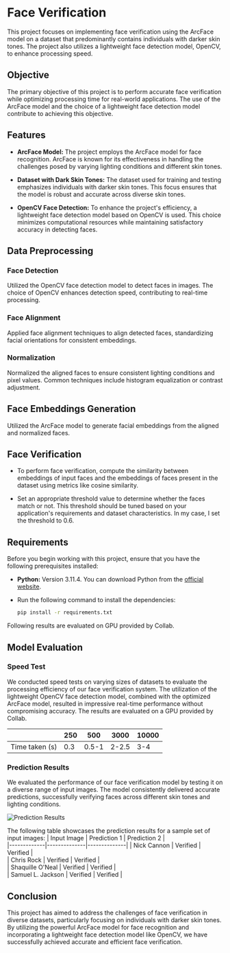 # Face Verification

This project focuses on implementing face verification using the ArcFace model on a dataset that predominantly contains individuals with darker skin tones. The project also utilizes a lightweight face detection model, OpenCV, to enhance processing speed.

## Objective

The primary objective of this project is to perform accurate face verification while optimizing processing time for real-world applications. The use of the ArcFace model and the choice of a lightweight face detection model contribute to achieving this objective.

## Features

- **ArcFace Model:** The project employs the ArcFace model for face recognition. ArcFace is known for its effectiveness in handling the challenges posed by varying lighting conditions and different skin tones.

- **Dataset with Dark Skin Tones:** The dataset used for training and testing emphasizes individuals with darker skin tones. This focus ensures that the model is robust and accurate across diverse skin tones.

- **OpenCV Face Detection:** To enhance the project's efficiency, a lightweight face detection model based on OpenCV is used. This choice minimizes computational resources while maintaining satisfactory accuracy in detecting faces.

## Data Preprocessing

### Face Detection

Utilized the OpenCV face detection model to detect faces in images. The choice of OpenCV enhances detection speed, contributing to real-time processing.

### Face Alignment

Applied face alignment techniques to align detected faces, standardizing facial orientations for consistent embeddings.

### Normalization

Normalized the aligned faces to ensure consistent lighting conditions and pixel values. Common techniques include histogram equalization or contrast adjustment.

## Face Embeddings Generation

Utilized the ArcFace model to generate facial embeddings from the aligned and normalized faces.

## Face Verification

- To perform face verification, compute the similarity between embeddings of input faces and the embeddings of faces present in the dataset using metrics like cosine similarity.

- Set an appropriate threshold value to determine whether the faces match or not. This threshold should be tuned based on your application's requirements and dataset characteristics. In my case, I set the threshold to 0.6.

## Requirements

Before you begin working with this project, ensure that you have the following prerequisites installed:

- **Python:** Version 3.11.4. You can download Python from the [official website](https://www.python.org/downloads/).

- Run the following command to install the dependencies:
  ```bash
  pip install -r requirements.txt
Following results are evaluated on GPU provided by Collab.

## Model Evaluation
### Speed Test
We conducted speed tests on varying sizes of datasets to evaluate the processing efficiency of our face verification system. The utilization of the lightweight OpenCV face detection model, combined with the optimized ArcFace model, resulted in impressive real-time performance without compromising accuracy. The results are evaluated on a GPU provided by Collab.

|  | 250| 500 |  3000 |  10000 |  
|-------------|--------------|--------------|--------------|--------------|
| Time taken (s)     | 0.3    | 0.5-1     |   2-2.5     |     3-4     |        


### Prediction Results
We evaluated the performance of our face verification model by testing it on a diverse range of input images. The model consistently delivered accurate predictions, successfully verifying faces across different skin tones and lighting conditions.

![Prediction Results](https://github.com/RaoSharjeelKhan/Face_registration_ArcFace/blob/main/image.png)

The following table showcases the prediction results for a sample set of input images:
| Input Image | Prediction 1 | Prediction 2 |  
|-------------|--------------|--------------|
| Nick Cannon     | Verified     | Verified     |      
| Chris Rock     | Verified     | Verified     |      
| Shaquille O'Neal       | Verified     | Verified     |      
| Samuel L. Jackson    | Verified     | Verified     |

## Conclusion 
This project has aimed to address the challenges of face verification in diverse datasets, particularly focusing on individuals with darker skin tones. By utilizing the powerful ArcFace model for face recognition and incorporating a lightweight face detection model like OpenCV, we have successfully achieved accurate and efficient face verification.




